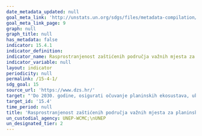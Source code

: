 ```yaml
---
date_metadata_updated: null
goal_meta_link: 'http://unstats.un.org/sdgs/files/metadata-compilation/Metadata-Goal-15.pdf'
goal_meta_link_page: 9
graph: null
graph_title: null
has_metadata: false
indicator: 15.4.1
indicator_definition: 
indicator_name: Rasprostranjenost zaštićenih područja važnih mjesta za planinsku biološku raznolikost
indicator_variable: null
layout: indicator
periodicity: null
permalink: /15-4-1/
sdg_goal: 15
source_url: 'https://www.dzs.hr/'
target: "'Do 2030. godine, osigurati očuvanje planinskih ekosustava, uključujući i njihovu biološku raznolikost, kako bi se povećala njihova sposobnost da pruže pogodnosti koje su neophodne za održivi razvoj.'"
target_id: '15.4'
time_period: null
title: 'Rasprostranjenost zaštićenih područja važnih mjesta za planinsku biološku raznolikost'
un_custodial_agency: UNEP-WCMC;\nUNEP
un_designated_tier: 2
---
```

